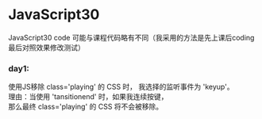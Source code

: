 # JavaScript30
JavaScript30 code
可能与课程代码略有不同（我采用的方法是先上课后coding 最后对照效果修改测试） 

### day1:   
使用JS移除 class='playing' 的 CSS 时， 我选择的监听事件为 'keyup'。  
理由：当使用 'tansitionend' 时，如果我连续按键，  
那么最终 class='playing' 的 CSS 将不会被移除。
